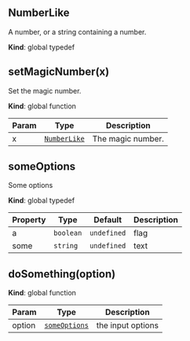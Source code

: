 <a name="NumberLike"></a>
## NumberLike
A number, or a string containing a number.

**Kind**: global typedef


<a name="setMagicNumber"></a>
## setMagicNumber(x)
Set the magic number.

**Kind**: global function  

| Param | Type                        | Description       |
| ----- | --------------------------- | ----------------- |
| x     | [`NumberLike`](#NumberLike) | The magic number. |


<a name="someOptions"></a>
## someOptions
Some options

**Kind**: global typedef  

| Property | Type      | Default     | Description |
| -------- | --------- | ----------- | ----------- |
| a        | `boolean` | `undefined` | flag        |
| some     | `string`  | `undefined` | text        |


<a name="doSomething"></a>
## doSomething(option)
**Kind**: global function  

| Param  | Type                          | Description       |
| ------ | ----------------------------- | ----------------- |
| option | [`someOptions`](#someOptions) | the input options |


